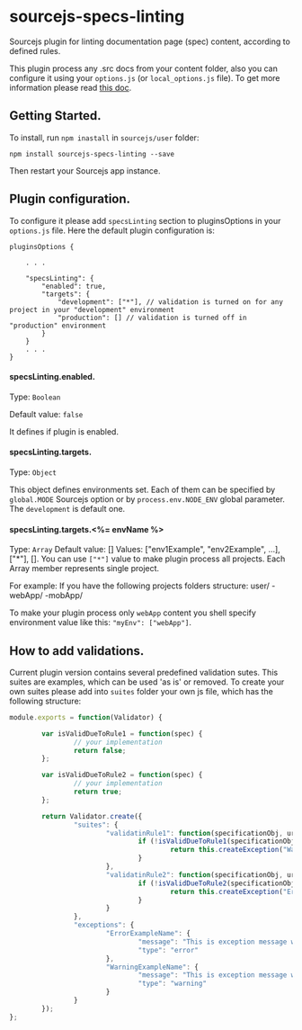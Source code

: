 sourcejs-specs-linting
======================

Sourcejs plugin for linting documentation page (spec) content, according to defined rules.

This plugin process any .src docs from your content folder, also you can configure it using your `options.js` (or `local_options.js` file). To get more information please read [this doc](http://sourcejs.com/docs/base/#4!).

## Getting Started.

To install, run `npm inastall` in `sourcejs/user` folder:

```
npm install sourcejs-specs-linting --save
```

Then restart your Sourcejs app instance.


## Plugin configuration.

To configure it please add `specsLinting` section to pluginsOptions in your `options.js` file. 
Here the default plugin configuration is:

```
pluginsOptions {
    
    . . .
    
    "specsLinting": {
        "enabled": true,
        "targets": {
            "development": ["*"], // validation is turned on for any project in your "development" environment
            "production": [] // validation is turned off in "production" environment
        }
    }
    . . .
}
```

#### specsLinting.enabled.

Type: `Boolean`

Default value: `false`

It defines if plugin is enabled.

#### specsLinting.targets.

Type: `Object`

This object defines environments set. Each of them can be specified by `global.MODE` Sourcejs option or by `process.env.NODE_ENV` global parameter. The `development` is default one.

#### specsLinting.targets.<%= envName %>

Type: `Array`
Default value: []
Values: ["env1Example", "env2Example", ...], ["*"], [].
You can use `["*"]` value to make plugin process all projects.
Each Array member represents single project.

For example:
If you have the following projects folders structure:
user/
-webApp/
-mobApp/

To make your plugin process only `webApp` content you shell specify environment value like this: `"myEnv": ["webApp"]`.


## How to add validations.

Current plugin version contains several predefined validation sutes. This suites are examples, which can be used 'as is' or removed.
To create your own suites please add into `suites` folder your own js file, which has the following structure:

```javascript
module.exports = function(Validator) {

        var isValidDueToRule1 = function(spec) {
                // your implementation
                return false;
        };

        var isValidDueToRule2 = function(spec) {
                // your implementation
                return true;
        };

        return Validator.create({
                "suites": {
                        "validatinRule1": function(specificationObj, urlToSpecification) {
                                if (!isValidDueToRule1(specificationObj)) {
                                        return this.createException("WarningExampleName", [specificationObj.info.title, "parameter2"]);
                                }
                        },
                        "validatinRule2": function(specificationObj, urlToSpecification) {
                                if (!isValidDueToRule2(specificationObj)) {
                                        return this.createException("ErrorExampleName", [specificationObj.info.title]);
                                }
                        }
                },
                "exceptions": {
                        "ErrorExampleName": {
                                "message": "This is exception message with parameter {0}",
                                "type": "error"
                        },
                        "WarningExampleName": {
                                "message": "This is exception message with parameter {0} and {1}",
                                "type": "warning"
                        }
                }
        });
};
```
